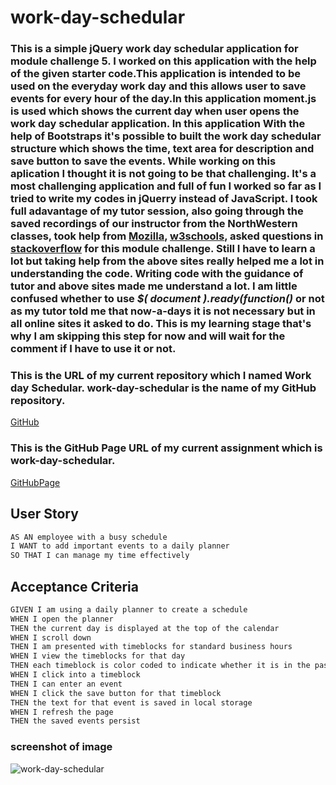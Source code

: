 # work-day-schedular

### This is a simple jQuery work day schedular application for module challenge 5. I worked on this application with the help of the given starter code.This application is intended to be used on the everyday work day and this allows user to save events for every hour of the day.In this application moment.js is used which shows the current day when user opens the work day schedular application. In this application With the help of Bootstraps it's possible to built the work day schedular structure which shows the time, text area for description and save button to save the events. While working on this aplication I thought it is not going to be that challenging. It's a most challenging application and full of fun I worked so far as I tried to write my codes in jQuerry instead of JavaScript. I took full adavantage of my tutor session, also going through the saved recordings of our instructor from the NorthWestern classes, took help from  [Mozilla]( https://developer.mozilla.org/en-US/docs/Web/JavaScript "dev.Mozilla"), [w3schools](https://www.w3schools.com/js/ "w3Schools"), asked questions in [stackoverflow](https://stackoverflow.com "stackoverflow.com") for this module challenge. Still I have to learn a lot but taking help from the above sites really helped me a lot in understanding the code. Writing code with the guidance of tutor and above sites made me understand a lot. I am little confused whether to use _$( document ).ready(function()_ or not as my tutor told me that now-a-days it is not necessary but in all online sites it asked to do. This is my learning stage that's why I am skipping this step for now and will wait for the comment if I have to use it or not. 


### This is the URL of my current repository which I named Work day Schedular. work-day-schedular is the name of my GitHub repository.
[GitHub](https://github.com/jaya4ever/work-day-schedular "GitHub Repository")

### This is the GitHub Page URL of my current assignment which is work-day-schedular.
[GitHubPage]( https://jaya4ever.github.io/work-day-schedular// "GitHub Page")

## User Story

```md
AS AN employee with a busy schedule
I WANT to add important events to a daily planner
SO THAT I can manage my time effectively
```

## Acceptance Criteria

```md
GIVEN I am using a daily planner to create a schedule
WHEN I open the planner
THEN the current day is displayed at the top of the calendar
WHEN I scroll down
THEN I am presented with timeblocks for standard business hours
WHEN I view the timeblocks for that day
THEN each timeblock is color coded to indicate whether it is in the past, present, or future
WHEN I click into a timeblock
THEN I can enter an event
WHEN I click the save button for that timeblock
THEN the text for that event is saved in local storage
WHEN I refresh the page
THEN the saved events persist
```

### screenshot of image 
![work-day-schedular](https://user-images.githubusercontent.com/111536082/199073847-5fce2b69-7e53-4816-9c21-edce47e08dc6.jpeg)

